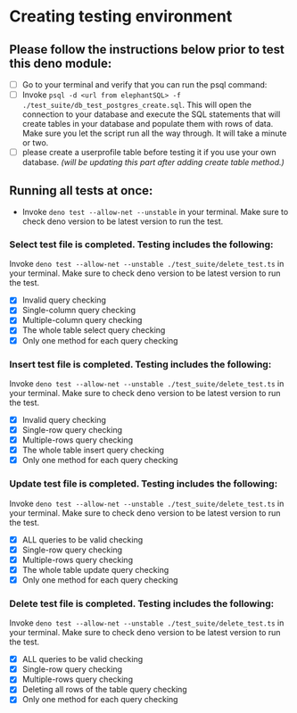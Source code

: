 # Creating testing environment

## Please follow the instructions below prior to test this deno module:

- [ ] Go to your terminal and verify that you can run the psql command:
- [ ] Invoke `psql -d <url from elephantSQL> -f ./test_suite/db_test_postgres_create.sql`. This will open the connection to your database and execute the SQL statements that will create tables in your database and populate them with rows of data. Make sure you let the script run all the way through. It will take a minute or two.
- [ ] please create a userprofile table before testing it if you use your own database.
      _(will be updating this part after adding create table method.)_

## Running all tests at once:

- Invoke `deno test --allow-net --unstable` in your terminal. Make sure to check deno version to be latest version to run the test.

### Select test file is completed. Testing includes the following:

Invoke `deno test --allow-net --unstable ./test_suite/delete_test.ts` in your terminal. Make sure to check deno version to be latest version to run the test.

- [x] Invalid query checking
- [x] Single-column query checking
- [x] Multiple-column query checking
- [x] The whole table select query checking
- [x] Only one method for each query checking

### Insert test file is completed. Testing includes the following:

Invoke `deno test --allow-net --unstable ./test_suite/delete_test.ts` in your terminal. Make sure to check deno version to be latest version to run the test.

- [x] Invalid query checking
- [x] Single-row query checking
- [x] Multiple-rows query checking
- [x] The whole table insert query checking
- [x] Only one method for each query checking

### Update test file is completed. Testing includes the following:

Invoke `deno test --allow-net --unstable ./test_suite/delete_test.ts` in your terminal. Make sure to check deno version to be latest version to run the test.

- [x] ALL queries to be valid checking
- [x] Single-row query checking
- [x] Multiple-rows query checking
- [x] The whole table update query checking
- [x] Only one method for each query checking

### Delete test file is completed. Testing includes the following:

Invoke `deno test --allow-net --unstable ./test_suite/delete_test.ts` in your terminal. Make sure to check deno version to be latest version to run the test.

- [x] ALL queries to be valid checking
- [x] Single-row query checking
- [x] Multiple-rows query checking
- [x] Deleting all rows of the table query checking
- [x] Only one method for each query checking

